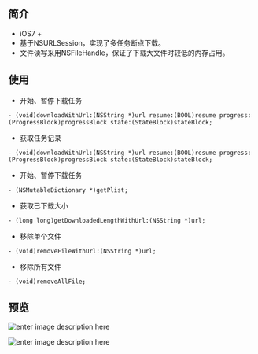 ## 简介
* iOS7 +
* 基于NSURLSession，实现了多任务断点下载。
* 文件读写采用NSFileHandle，保证了下载大文件时较低的内存占用。

## 使用
* 开始、暂停下载任务
```
- (void)downloadWithUrl:(NSString *)url resume:(BOOL)resume progress:(ProgressBlock)progressBlock state:(StateBlock)stateBlock;
```
* 获取任务记录
```
- (void)downloadWithUrl:(NSString *)url resume:(BOOL)resume progress:(ProgressBlock)progressBlock state:(StateBlock)stateBlock;
```
* 开始、暂停下载任务
```
- (NSMutableDictionary *)getPlist;
```
* 获取已下载大小
```
- (long long)getDownloadedLengthWithUrl:(NSString *)url;
```
* 移除单个文件
```
- (void)removeFileWithUrl:(NSString *)url;
```
* 移除所有文件
```
- (void)removeAllFile;
```

## 预览
![enter image description here](https://github.com/gongsunqingyang/MultitaskSuspendDownload/blob/master/Preview/Untitled.gif)

![enter image description here](https://github.com/gongsunqingyang/MultitaskSuspendDownload/blob/master/Preview/%E5%B1%8F%E5%B9%95%E5%BF%AB%E7%85%A7%202018-06-01%20%E4%B8%8A%E5%8D%8811.36.50.png)

